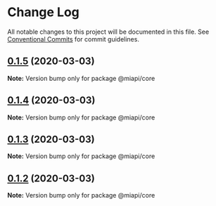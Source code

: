 # Change Log

All notable changes to this project will be documented in this file.
See [Conventional Commits](https://conventionalcommits.org) for commit guidelines.

## [0.1.5](https://github.com/kamontat/miapi/compare/@miapi/core@0.1.4...@miapi/core@0.1.5) (2020-03-03)

**Note:** Version bump only for package @miapi/core





## [0.1.4](https://github.com/kamontat/miapi/compare/@miapi/core@0.1.3...@miapi/core@0.1.4) (2020-03-03)

**Note:** Version bump only for package @miapi/core





## [0.1.3](https://github.com/kamontat/miapi/compare/@miapi/core@0.1.2...@miapi/core@0.1.3) (2020-03-03)

**Note:** Version bump only for package @miapi/core





## [0.1.2](https://github.com/kamontat/miapi/compare/@miapi/core@0.1.1...@miapi/core@0.1.2) (2020-03-03)

**Note:** Version bump only for package @miapi/core
